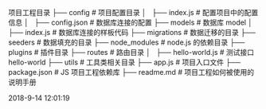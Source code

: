 项目工程目录
├──  config                       # 项目配置目录
│   ├── index.js                 # 配置项目中的配置信息
│   ├── config.json            # 数据库连接的配置
├──  models                       # 数据库 model
│   ├── index.js                 # 数据库连接的样板代码
├── migrations                   # 数据迁移的目录
├── seeders                        # 数据填充的目录
├── node_modules                 # node.js 的依赖目录
├──  plugins                      # 插件目录
├──  routes                       # 路由目录
│   ├── hello-world.js           # 测试接口 hello-world
├── utils                        # 工具类相关目录
├──  app.js                       # 项目入口文件
├── package.json                 # JS 项目工程依赖库
├── readme.md                    # 项目工程如何被使用的说明手册

2018-9-14 12:01:19
